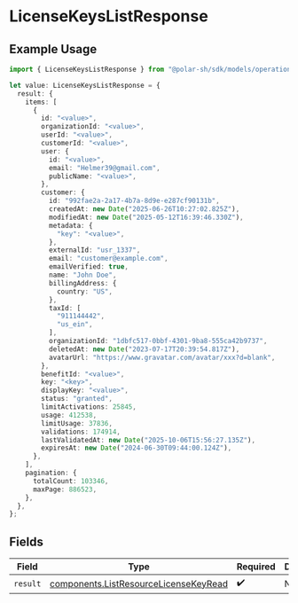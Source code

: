 # LicenseKeysListResponse

## Example Usage

```typescript
import { LicenseKeysListResponse } from "@polar-sh/sdk/models/operations/licensekeyslist.js";

let value: LicenseKeysListResponse = {
  result: {
    items: [
      {
        id: "<value>",
        organizationId: "<value>",
        userId: "<value>",
        customerId: "<value>",
        user: {
          id: "<value>",
          email: "Helmer39@gmail.com",
          publicName: "<value>",
        },
        customer: {
          id: "992fae2a-2a17-4b7a-8d9e-e287cf90131b",
          createdAt: new Date("2025-06-26T10:27:02.825Z"),
          modifiedAt: new Date("2025-05-12T16:39:46.330Z"),
          metadata: {
            "key": "<value>",
          },
          externalId: "usr_1337",
          email: "customer@example.com",
          emailVerified: true,
          name: "John Doe",
          billingAddress: {
            country: "US",
          },
          taxId: [
            "911144442",
            "us_ein",
          ],
          organizationId: "1dbfc517-0bbf-4301-9ba8-555ca42b9737",
          deletedAt: new Date("2023-07-17T20:39:54.817Z"),
          avatarUrl: "https://www.gravatar.com/avatar/xxx?d=blank",
        },
        benefitId: "<value>",
        key: "<key>",
        displayKey: "<value>",
        status: "granted",
        limitActivations: 25845,
        usage: 412538,
        limitUsage: 37836,
        validations: 174914,
        lastValidatedAt: new Date("2025-10-06T15:56:27.135Z"),
        expiresAt: new Date("2024-06-30T09:44:00.124Z"),
      },
    ],
    pagination: {
      totalCount: 103346,
      maxPage: 886523,
    },
  },
};
```

## Fields

| Field                                                                                          | Type                                                                                           | Required                                                                                       | Description                                                                                    |
| ---------------------------------------------------------------------------------------------- | ---------------------------------------------------------------------------------------------- | ---------------------------------------------------------------------------------------------- | ---------------------------------------------------------------------------------------------- |
| `result`                                                                                       | [components.ListResourceLicenseKeyRead](../../models/components/listresourcelicensekeyread.md) | :heavy_check_mark:                                                                             | N/A                                                                                            |